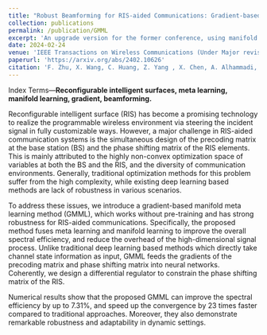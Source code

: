 ```yaml
---
title: "Robust Beamforming for RIS-aided Communications: Gradient-based Manifold Meta Learning"
collection: publications
permalink: /publication/GMML
excerpt: 'An upgrade version for the former conference, using manifold learning to compress optimization space.'
date: 2024-02-24
venue: 'IEEE Transactions on Wireless Communications (Under Major revisions)'
paperurl: 'https://arxiv.org/abs/2402.10626'
citation: 'F. Zhu, X. Wang, C. Huang, Z. Yang , X. Chen, A. Alhammadi, Z. Zhang, C. Yuen and M. Debbah, “Robust Beamforming for RIS-aided Communications: Gradient-based Manifold Meta Learning,” IEEE Transactions on Wireless Communications, 2024.'
---
```

Index Terms—**Reconfigurable intelligent surfaces, meta learning, manifold learning, gradient, beamforming.**

Reconfigurable intelligent surface (RIS) has become a promising technology to realize the programmable wireless environment via steering the incident signal in fully customizable ways. However, a major challenge in RIS-aided communication systems is the simultaneous design of the precoding matrix at the base station (BS) and the phase shifting matrix of the RIS elements. This is mainly attributed to the highly non-convex optimization space of variables at both the BS and the RIS, and the diversity of communication environments. Generally, traditional optimization methods for this problem suffer from the high complexity, while existing deep learning based methods are lack of robustness in various scenarios. 

To address these issues, we introduce a gradient-based manifold meta learning method (GMML), which works without pre-training and has strong robustness for RIS-aided communications. Specifically, the proposed method fuses meta learning and manifold learning to improve the overall spectral efficiency, and reduce the overhead of the high-dimensional signal process. Unlike traditional deep learning based methods which directly take channel state information as input, GMML feeds the gradients of the precoding matrix and phase shifting matrix into neural networks. Coherently, we design a differential regulator to constrain the phase shifting matrix of the RIS.

Numerical results show that the proposed GMML can improve the spectral efficiency by up to 7.31%, and speed up the convergence by 23 times faster compared to traditional approaches. Moreover, they also demonstrate remarkable robustness and adaptability in dynamic settings. 

